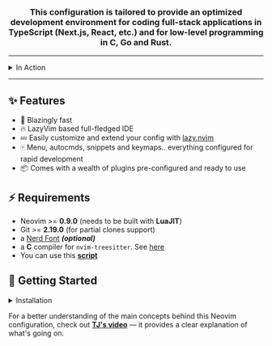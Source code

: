 <div align="center">
  <h3>This configuration is tailored to provide an optimized development environment for coding full-stack applications in TypeScript (Next.js, React, etc.) and for low-level programming in C, Go and Rust.
  </h3>    
</div>


  <hr>
<details><summary>In Action</summary>

  <hr>

https://github.com/Aleesssino/AleesssinoVim/assets/97041873/095f9f0c-55f0-4dbd-8df1-f92c75431bdb
</details>

  <hr>




## ✨ Features

- 🚀 Blazingly fast
- 🔥 LazyVim based full-fledged IDE
- 💤 Easily customize and extend your config with [lazy.nvim](https://github.com/folke/lazy.nvim)
- 🀄 Menu, autocmds, snippets and keymaps.. everything configured for rapid development
- 📦 Comes with a wealth of plugins pre-configured and ready to use

## ⚡️ Requirements

- Neovim >= **0.9.0** (needs to be built with **LuaJIT**)
- Git >= **2.19.0** (for partial clones support)
- a [Nerd Font](https://www.nerdfonts.com/) **_(optional)_**
- a **C** compiler for `nvim-treesitter`. See [here](https://github.com/nvim-treesitter/nvim-treesitter#requirements)
- You can use this [**script**](https://github.com/Aleesssino/scripts/tree/9bd4c6ea623d15dc7611df21cd8f233d0ac8e6ad/Neovim-setup-for-Lazy)
  
## 🚀 Getting Started


<details><summary>Installation</summary>

- Make a backup of your current Neovim files:

  ```sh
  mv ~/.config/nvim ~/.config/nvim.bak
  mv ~/.local/share/nvim ~/.local/share/nvim.bak
  ```

- Clone this repository

  ```sh
  git clone git@github.com:Aleesssino/AleesssinoVim.git ~/.config/nvim
  ```

- Remove the `.git` folder, so you can add it to your own repo later

  ```sh
  rm -rf ~/.config/nvim/.git
  ```

- Start Neovim!

  ```sh
  nvim
  ```

- You can optionally add an alias to your .bashrc file to use nvim as the default editor when you type vi.

  open .bashrc file:
  ```sh
  vi ~/.bashrc
  ```
  Add the following line to the end of the file:
  ```sh
  alias vi="nvim"
  ```

  Applly the changes:
  ```sh
  source ~/.bashrc
  ```
- Start Neovim!
  ```sh
  vi
  ```

  
  Refer to the comments in the files on how to customize **AleesssinoVim** & [**https://www.lazyvim.org/**](https://www.lazyvim.org/).
  </hr>
  Make it yours!

</details>

For a better understanding of the main concepts behind this Neovim configuration, check out [**TJ's video**](https://youtu.be/m8C0Cq9Uv9o?si=dEQT3MJPPej9DtUp) — it provides a clear explanation of what's going on.


